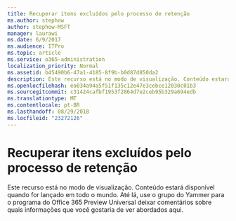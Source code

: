```yaml
---
title: Recuperar itens excluídos pelo processo de retenção
ms.author: stephow
author: stephow-MSFT
manager: laurawi
ms.date: 6/9/2017
ms.audience: ITPro
ms.topic: article
ms.service: o365-administration
localization_priority: Normal
ms.assetid: b45490b6-47a1-4185-8f9b-b0d87d850da2
description: Este recurso está no modo de visualização. Conteúdo estará disponível quando for lançado em todo o mundo. Até lá, use o grupo do Yammer para o programa do Office 365 Preview Universal deixar comentários sobre quais informações que você gostaria de ver abordados aqui.
ms.openlocfilehash: ea034a94a5f51f135c12e47e3cebce12030c01b3
ms.sourcegitcommit: c31424cafbf1953f2864d7e2ceb95b329a694edb
ms.translationtype: MT
ms.contentlocale: pt-BR
ms.lasthandoff: 08/29/2018
ms.locfileid: "23272126"
---
```

# <a name="recover-items-deleted-by-the-retention-process"></a>Recuperar itens excluídos pelo processo de retenção

Este recurso está no modo de visualização. Conteúdo estará disponível quando for lançado em todo o mundo. Até lá, use o grupo do Yammer para o programa do Office 365 Preview Universal deixar comentários sobre quais informações que você gostaria de ver abordados aqui.
  

